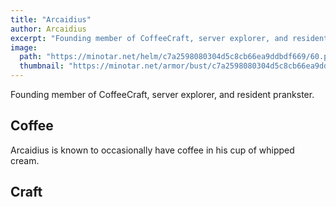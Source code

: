 ```yaml
---
title: "Arcaidius"
author: Arcaidius
excerpt: "Founding member of CoffeeCraft, server explorer, and resident prankster."
image:
  path: "https://minotar.net/helm/c7a2598080304d5c8cb66ea9ddbdf669/60.png"
  thumbnail: "https://minotar.net/armor/bust/c7a2598080304d5c8cb66ea9ddbdf669/200.png"
---
```


Founding member of CoffeeCraft, server explorer, and resident prankster.

## <i class="fas fa-mug-hot"></i> Coffee
Arcaidius is known to occasionally have coffee in his cup of whipped cream.

## <i class="fas fa-building"></i> Craft